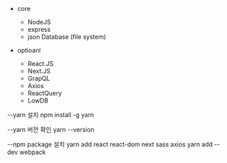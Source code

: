 - core
  - NodeJS
  - express
  - json Database (file system)

- optioanl
  - React.JS
  - Next.JS
  - GrapQL
  - Axios
  - ReactQuery
  - LowDB

--yarn 설치
npm install -g yarn

--yarn 버전 확인
yarn --version

--npm package 설치
yarn add react react-dom next sass axios
yarn add --dev webpack